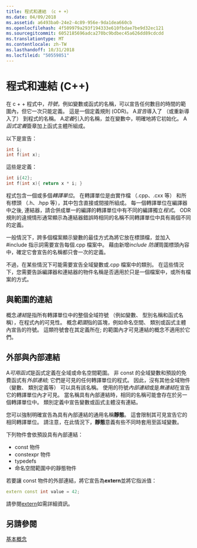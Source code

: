 ```yaml
---
title: 程式和連結 （c + +）
ms.date: 04/09/2018
ms.assetid: a6493ba0-24e2-4c89-956e-9da1dea660cb
ms.openlocfilehash: 4f509979a293f194333e610fbdae7be9d32ec121
ms.sourcegitcommit: 6052185696adca270bc9bdbec45a626dd89cdcdd
ms.translationtype: MT
ms.contentlocale: zh-TW
ms.lasthandoff: 10/31/2018
ms.locfileid: "50559851"
---
```

# <a name="program-and-linkage-c"></a>程式和連結 (C++)

在 c + + 程式中，*符號*，例如變數或函式的名稱，可以宣告任何數目的時間的範圍內，但它一次只能定義。 這是一個定義規則 (ODR)。 A*宣告*導入了 （或重新導入了） 到程式的名稱。 A*定義*引入的名稱，並在變數中，明確地將它初始化。 A*函式定義*簽章加上函式主體所組成。

以下是宣告：

```cpp
int i;
int f(int x);
```

這些是定義：

```cpp
int i{42};
int f(int x){ return x * i; }
```

程式包含一個或多個*轉譯單位*。 在轉譯單位是由實作檔 （.cpp、.cxx 等） 和所有標頭 （.h、.hpp 等），其中包含直接或間接所組成。 每一個轉譯單位在編譯器中之後, 連結器，請合併成單一的編譯的轉譯單位中有不同的編譯獨立*程式*。 ODR 規則的違規情形通常顯示為連結器錯誤時相同的名稱不同轉譯單位中具有兩個不同的定義。

一般情況下，跨多個檔案顯示變數的最佳方式為將它放在標頭檔，並加入 #include 指示詞需要宣告每個.cpp 檔案中。 藉由新增*include 防護*周圍標頭內容中，確定它會宣告的名稱都只會一次的定義。

不過，在某些情況下可能需要宣告全域變數或.cpp 檔案中的類別。 在這些情況下，您需要告訴編譯器和連結器的物件名稱是否適用於只是一個檔案中，或所有檔案的方式。

## <a name="linkage-vs-scope"></a>與範圍的連結

概念*連結*是指所有轉譯單位中的整個全域符號 （例如變數、 型別名稱和函式名稱），在程式內的可見性。 概念*範圍*指的區塊，例如命名空間、 類別或函式主體內宣告的符號。 這類符號會在其定義所在; 的範圍內才可見連結的概念不適用於它們。

## <a name="external-vs-internal-linkage"></a>外部與內部連結

A*可用函式*是函式定義在全域或命名空間範圍。 非 const 的全域變數和預設的免費函式有*外部連結*; 它們是可見的任何轉譯單位的程式。 因此，沒有其他全域物件 （變數、 類別定義等） 可以具有該名稱。 使用的符號*內部連結*或是*無連結*在宣告它的轉譯單位內才可見。 當名稱具有內部連結時，相同的名稱可能會存在於另一個轉譯單位中。 類別定義中宣告變數或函式主體沒有連結。

您可以強制明確宣告為具有內部連結的通用名稱**靜態**。 這會限制其可見宣告它的相同轉譯單位。 請注意，在此情況下，**靜態**意義有些不同時套用至區域變數。

下列物件會依預設具有內部連結：
- const 物件
- constexpr 物件
- typedefs
- 命名空間範圍中的靜態物件

若要讓 const 物件的外部連結，將它宣告為**extern**並將它指派值：

```cpp
extern const int value = 42;
```

請參閱[extern](extern-cpp.md)如需詳細資訊。

## <a name="see-also"></a>另請參閱

[基本概念](../cpp/basic-concepts-cpp.md)